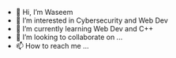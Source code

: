 - 👋 Hi, I’m Waseem
- 👀 I’m interested in Cybersecurity and Web Dev
- 🌱 I’m currently learning Web Dev and C++
- 💞️ I’m looking to collaborate on ...
- 📫 How to reach me ...

<!---
waseemR02/waseemR02 is a ✨ special ✨ repository because its `README.md` (this file) appears on your GitHub profile.
You can click the Preview link to take a look at your changes.
--->
